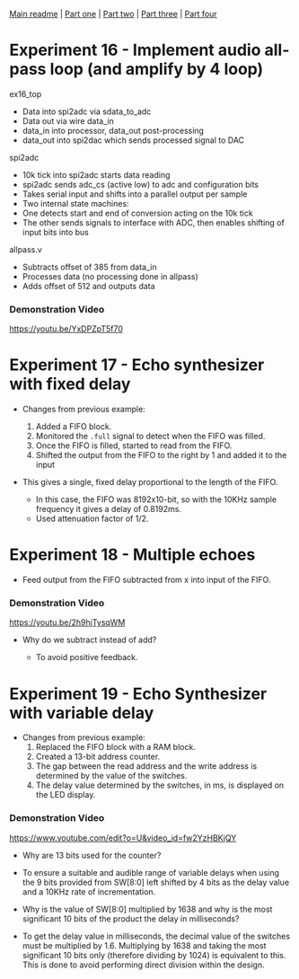 [Main readme](../readme.MD) | [Part one](../part_1) | [Part two](../part_2) | [Part three](../part_3) | [Part four](../part_4)

# Experiment 16 - Implement audio all-pass loop (and amplify by 4 loop)

ex16_top
- Data into spi2adc via sdata_to_adc
- Data out via wire data_in
- data_in into processor, data_out post-processing
- data_out into spi2dac which sends processed signal to DAC

spi2adc
- 10k tick into spi2adc starts data reading
- spi2adc sends adc_cs (active low) to adc and configuration bits
- Takes serial input and shifts into a parallel output per sample
- Two internal state machines: 
- One detects start and end of conversion acting on the 10k tick
- The other sends signals to interface with ADC,
then enables shifting of input bits into bus

allpass.v
- Subtracts offset of 385 from data_in
- Processes data (no processing done in allpass)
- Adds offset of 512 and outputs data

### Demonstration Video
https://youtu.be/YxDPZpT5f70

# Experiment 17 - Echo synthesizer with fixed delay
* Changes from previous example:
  
  1. Added a FIFO block.
  2. Monitored the `.full` signal to detect when the FIFO was filled.
  3. Once the FIFO is filled, started to read from the FIFO.
  4. Shifted the output from the FIFO to the right by 1 and added it to the input

* This gives a single, fixed delay proportional to the length of the FIFO.
  
  * In this case, the FIFO was 8192x10-bit, so with the 10KHz sample frequency it gives a delay of 0.8192ms.
  * Used attenuation factor of 1/2.
  
# Experiment 18 - Multiple echoes
* Feed output from the FIFO subtracted from x into input of the FIFO.

### Demonstration Video
https://youtu.be/2h9hjTysqWM

* Why do we subtract instead of add?
  
  * To avoid positive feedback.

# Experiment 19 - Echo Synthesizer with variable delay
* Changes from previous example:
  1. Replaced the FIFO block with a RAM block.
  2. Created a 13-bit address counter.
  3. The gap between the read address and the write address is determined by the value of the switches.
  4. The delay value determined by the switches, in ms, is displayed on the LED display.
  
### Demonstration Video
https://www.youtube.com/edit?o=U&video_id=fw2YzHBKjQY

 * Why are 13 bits used for the counter?

  * To ensure a suitable and audible range of variable delays when using the 9 bits provided from SW[8:0] left shifted by 4 bits as the delay value and a 10KHz rate of incrementation.
  
 * Why is the value of SW[8:0] multiplied by 1638 and why is the most significant 10 bits of the product the delay in milliseconds?

  * To get the delay value in milliseconds, the decimal value of the switches must be multiplied by 1.6. Multiplying by 1638 and taking the most significant 10 bits only (therefore dividing by 1024) is equivalent to this. This is done to avoid performing direct division within the design.
  

  
